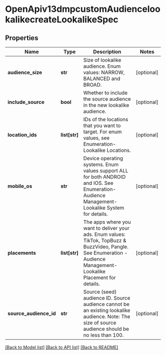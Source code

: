 # OpenApiv13dmpcustomAudiencelookalikecreateLookalikeSpec

## Properties
Name | Type | Description | Notes
------------ | ------------- | ------------- | -------------
**audience_size** | **str** | Size of lookalike audience. Enum values: NARROW, BALANCED and BROAD. | [optional] 
**include_source** | **bool** | Whether to include the source audience in the new lookalike audience. | [optional] 
**location_ids** | **list[str]** | IDs of the locations that you want to target. For enum values, see Enumeration-Lookalike Locations. | [optional] 
**mobile_os** | **str** | Device operating systems. Enum values support ALL for both ANDROID and IOS. See Enumeration-Audience Management-Lookalike System for details. | [optional] 
**placements** | **list[str]** | The apps where you want to deliver your ads. Enum values: TikTok, TopBuzz &amp; BuzzVideo, Pangle. See Enumeration - Audience Management-Lookalike Placement for details. | [optional] 
**source_audience_id** | **str** | Source (seed) audience ID. Source audience cannot be an existing lookalike audience. Note: The size of source audience should be no less than 100. | [optional] 

[[Back to Model list]](../README.md#documentation-for-models) [[Back to API list]](../README.md#documentation-for-api-endpoints) [[Back to README]](../README.md)

